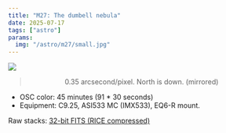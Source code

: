 ```yaml
---
title: "M27: The dumbell nebula"
date: 2025-07-17
tags: ["astro"]
params:
  img: "/astro/m27/small.jpg"
---
```


![](/astro/m27/full.jpg)
> <center>0.35 arcsecond/pixel. North is down. (mirrored)</center>

- OSC color: 45 minutes (91 * 30 seconds) 
- Equipment: C9.25, ASI533 MC (IMX533), EQ6-R mount. 

Raw stacks: <a href="https://large.maurycyz.com/data/m27.fits">32-bit FITS (RICE compressed)</a>
